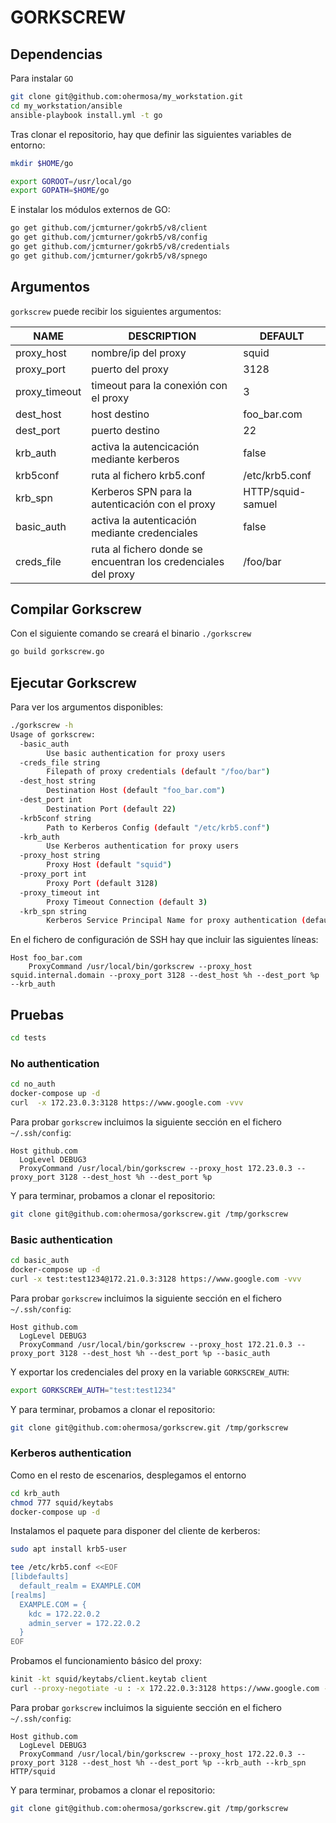 # GORKSCREW

## Dependencias

Para instalar `GO`

```bash
git clone git@github.com:ohermosa/my_workstation.git
cd my_workstation/ansible
ansible-playbook install.yml -t go
```

Tras clonar el repositorio, hay que definir las siguientes variables de entorno:

```bash
mkdir $HOME/go

export GOROOT=/usr/local/go
export GOPATH=$HOME/go
```

E instalar los módulos externos de GO:

```bash
go get github.com/jcmturner/gokrb5/v8/client
go get github.com/jcmturner/gokrb5/v8/config
go get github.com/jcmturner/gokrb5/v8/credentials
go get github.com/jcmturner/gokrb5/v8/spnego
```

## Argumentos

`gorkscrew` puede recibir los siguientes argumentos:

| NAME | DESCRIPTION | DEFAULT |
|--|--|--|
| proxy_host | nombre/ip del proxy | squid |
| proxy_port | puerto del proxy | 3128 |
| proxy_timeout | timeout para la conexión con el proxy | 3 |
| dest_host | host destino | foo_bar.com |
| dest_port | puerto destino | 22 |
| krb_auth | activa la autencicación mediante kerberos | false |
| krb5conf | ruta al fichero krb5.conf | /etc/krb5.conf |
| krb_spn | Kerberos SPN para la autenticación con el proxy | HTTP/squid-samuel |
| basic_auth | activa la autenticación mediante credenciales | false |
| creds_file | ruta al fichero donde se encuentran los credenciales del proxy | /foo/bar |

## Compilar Gorkscrew

Con el siguiente comando se creará el binario `./gorkscrew`

```bash
go build gorkscrew.go
```

## Ejecutar Gorkscrew

Para ver los argumentos disponibles:

```bash
./gorkscrew -h
Usage of gorkscrew:
  -basic_auth
        Use basic authentication for proxy users
  -creds_file string
        Filepath of proxy credentials (default "/foo/bar")
  -dest_host string
        Destination Host (default "foo_bar.com")
  -dest_port int
        Destination Port (default 22)
  -krb5conf string
        Path to Kerberos Config (default "/etc/krb5.conf")
  -krb_auth
        Use Kerberos authentication for proxy users
  -proxy_host string
        Proxy Host (default "squid")
  -proxy_port int
        Proxy Port (default 3128)
  -proxy_timeout int
        Proxy Timeout Connection (default 3)
  -krb_spn string
        Kerberos Service Principal Name for proxy authentication (default "HTTP/squid-samuel")
```

En el fichero de configuración de SSH hay que incluir las siguientes líneas:

```text
Host foo_bar.com
    ProxyCommand /usr/local/bin/gorkscrew --proxy_host squid.internal.domain --proxy_port 3128 --dest_host %h --dest_port %p --krb_auth
```

## Pruebas

```bash
cd tests
```

### No authentication

```bash
cd no_auth
docker-compose up -d
curl  -x 172.23.0.3:3128 https://www.google.com -vvv
```

Para probar `gorkscrew` incluimos la siguiente sección en el fichero `~/.ssh/config`:

```text
Host github.com
  LogLevel DEBUG3
  ProxyCommand /usr/local/bin/gorkscrew --proxy_host 172.23.0.3 --proxy_port 3128 --dest_host %h --dest_port %p
```

Y para terminar, probamos a clonar el repositorio:

```bash
git clone git@github.com:ohermosa/gorkscrew.git /tmp/gorkscrew
```

### Basic authentication

```bash
cd basic_auth
docker-compose up -d
curl -x test:test1234@172.21.0.3:3128 https://www.google.com -vvv
```

Para probar `gorkscrew` incluimos la siguiente sección en el fichero `~/.ssh/config`:

```text
Host github.com
  LogLevel DEBUG3
  ProxyCommand /usr/local/bin/gorkscrew --proxy_host 172.21.0.3 --proxy_port 3128 --dest_host %h --dest_port %p --basic_auth
```

Y exportar los credenciales del proxy en la variable `GORKSCREW_AUTH`:

```bash
export GORKSCREW_AUTH="test:test1234"
```

Y para terminar, probamos a clonar el repositorio:

```bash
git clone git@github.com:ohermosa/gorkscrew.git /tmp/gorkscrew
```

### Kerberos authentication

Como en el resto de escenarios, desplegamos el entorno

```bash
cd krb_auth
chmod 777 squid/keytabs
docker-compose up -d
```

Instalamos el paquete para disponer del cliente de kerberos:

```bash
sudo apt install krb5-user

tee /etc/krb5.conf <<EOF
[libdefaults]
  default_realm = EXAMPLE.COM
[realms]
  EXAMPLE.COM = {
    kdc = 172.22.0.2
    admin_server = 172.22.0.2
  }
EOF
```

Probamos el funcionamiento básico del proxy:

```bash
kinit -kt squid/keytabs/client.keytab client
curl --proxy-negotiate -u : -x 172.22.0.3:3128 https://www.google.com -vvv
```

Para probar `gorkscrew` incluimos la siguiente sección en el fichero `~/.ssh/config`:

```text
Host github.com
  LogLevel DEBUG3
  ProxyCommand /usr/local/bin/gorkscrew --proxy_host 172.22.0.3 --proxy_port 3128 --dest_host %h --dest_port %p --krb_auth --krb_spn HTTP/squid
```

Y para terminar, probamos a clonar el repositorio:

```bash
git clone git@github.com:ohermosa/gorkscrew.git /tmp/gorkscrew
```
